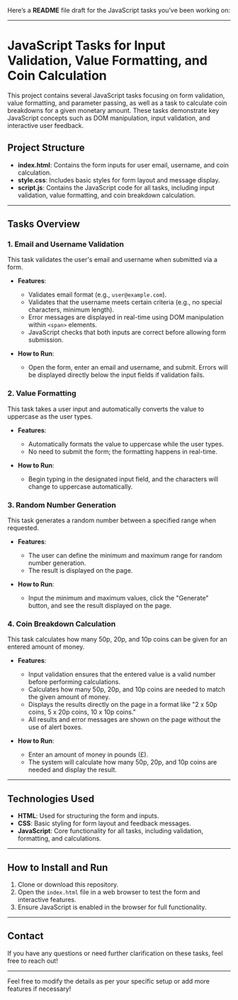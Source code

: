 Here’s a **README** file draft for the JavaScript tasks you’ve been working on:

---

# JavaScript Tasks for Input Validation, Value Formatting, and Coin Calculation

This project contains several JavaScript tasks focusing on form validation, value formatting, and parameter passing, as well as a task to calculate coin breakdowns for a given monetary amount. These tasks demonstrate key JavaScript concepts such as DOM manipulation, input validation, and interactive user feedback.

## Project Structure

- **index.html**: Contains the form inputs for user email, username, and coin calculation.
- **style.css**: Includes basic styles for form layout and message display.
- **script.js**: Contains the JavaScript code for all tasks, including input validation, value formatting, and coin breakdown calculation.

---

## Tasks Overview

### 1. **Email and Username Validation**
This task validates the user's email and username when submitted via a form.

- **Features**:
  - Validates email format (e.g., `user@example.com`).
  - Validates that the username meets certain criteria (e.g., no special characters, minimum length).
  - Error messages are displayed in real-time using DOM manipulation within `<span>` elements.
  - JavaScript checks that both inputs are correct before allowing form submission.

- **How to Run**:
  - Open the form, enter an email and username, and submit. Errors will be displayed directly below the input fields if validation fails.

### 2. **Value Formatting**
This task takes a user input and automatically converts the value to uppercase as the user types.

- **Features**:
  - Automatically formats the value to uppercase while the user types.
  - No need to submit the form; the formatting happens in real-time.

- **How to Run**:
  - Begin typing in the designated input field, and the characters will change to uppercase automatically.

### 3. **Random Number Generation**
This task generates a random number between a specified range when requested.

- **Features**:
  - The user can define the minimum and maximum range for random number generation.
  - The result is displayed on the page.

- **How to Run**:
  - Input the minimum and maximum values, click the "Generate" button, and see the result displayed on the page.

### 4. **Coin Breakdown Calculation**
This task calculates how many 50p, 20p, and 10p coins can be given for an entered amount of money.

- **Features**:
  - Input validation ensures that the entered value is a valid number before performing calculations.
  - Calculates how many 50p, 20p, and 10p coins are needed to match the given amount of money.
  - Displays the results directly on the page in a format like "2 x 50p coins, 5 x 20p coins, 10 x 10p coins."
  - All results and error messages are shown on the page without the use of alert boxes.

- **How to Run**:
  - Enter an amount of money in pounds (£).
  - The system will calculate how many 50p, 20p, and 10p coins are needed and display the result.

---

## Technologies Used

- **HTML**: Used for structuring the form and inputs.
- **CSS**: Basic styling for form layout and feedback messages.
- **JavaScript**: Core functionality for all tasks, including validation, formatting, and calculations.

---

## How to Install and Run

1. Clone or download this repository.
2. Open the `index.html` file in a web browser to test the form and interactive features.
3. Ensure JavaScript is enabled in the browser for full functionality.

---

## Contact

If you have any questions or need further clarification on these tasks, feel free to reach out!

---

Feel free to modify the details as per your specific setup or add more features if necessary!
